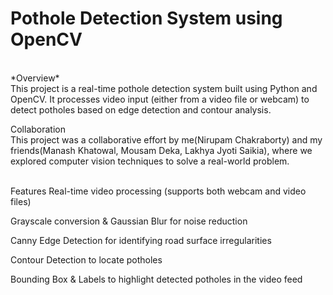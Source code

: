 <h1><b>Pothole Detection System using OpenCV</b></h1> <br>
*Overview*
<br>
This project is a real-time pothole detection system built using Python and OpenCV. It processes video input (either from a video file or webcam) to detect potholes based on edge detection and contour analysis.

Collaboration
<br>
This project was a collaborative effort by me(Nirupam Chakraborty) and my friends(Manash Khatowal, Mousam Deka, Lakhya Jyoti Saikia), where we explored computer vision techniques to solve a real-world problem.

<br>
Features
Real-time video processing (supports both webcam and video files)

Grayscale conversion & Gaussian Blur for noise reduction

Canny Edge Detection for identifying road surface irregularities

Contour Detection to locate potholes

Bounding Box & Labels to highlight detected potholes in the video feed
